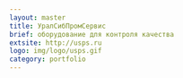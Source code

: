 ```yaml
---
layout: master
title: УралСибПромСервис
brief: оборудование для контроля качества
extsite: http://usps.ru
logo: img/logo/usps.gif
category: portfolio
---
```

